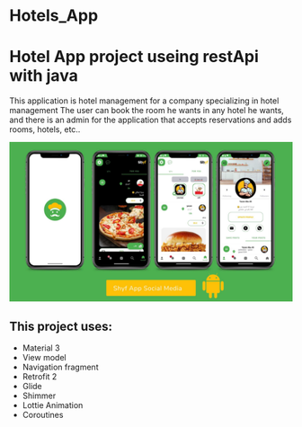 # Hotels_App
# Hotel App project useing restApi with java

This application is hotel management for a company specializing in hotel management
The user can book the room he wants in any hotel he wants, and there is an admin for the application that accepts reservations and adds rooms, hotels, etc..

<p align="center">
  <img src="https://github.com/yazanprogrammer1/Shyf_App_Social_Media/blob/master/Purple%20App%20Phone%20Mockup%20Sales%20Marketing%20Presentation.jpg" href="">
</p>
<!-- <p align="left">
  <a href="https://youtu.be/JflJjPxhFQo" align="center">Check YouTube for Complete Video Tutorial</a>
</p> -->

## This project uses: 

* Material 3
* View model
* Navigation fragment
* Retrofit 2
* Glide
* Shimmer
* Lottie Animation
* Coroutines
